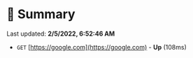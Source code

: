 # 📖 Summary
Last updated: **2/5/2022, 6:52:46 AM**

- `GET` [https://google.com](https://google.com) - **Up** (108ms)
